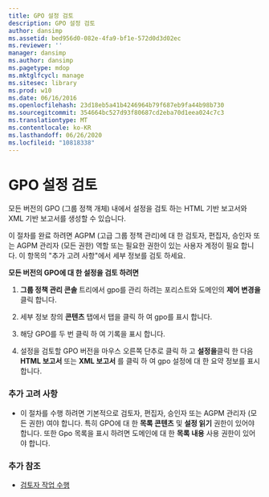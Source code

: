 ```yaml
---
title: GPO 설정 검토
description: GPO 설정 검토
author: dansimp
ms.assetid: bed956d0-082e-4fa9-bf1e-572d0d3d02ec
ms.reviewer: ''
manager: dansimp
ms.author: dansimp
ms.pagetype: mdop
ms.mktglfcycl: manage
ms.sitesec: library
ms.prod: w10
ms.date: 06/16/2016
ms.openlocfilehash: 23d18eb5a41b4246964b79f687eb9fa44b98b730
ms.sourcegitcommit: 354664bc527d93f80687cd2eba70d1eea024c7c3
ms.translationtype: MT
ms.contentlocale: ko-KR
ms.lasthandoff: 06/26/2020
ms.locfileid: "10818338"
---
```

# GPO 설정 검토


모든 버전의 GPO (그룹 정책 개체) 내에서 설정을 검토 하는 HTML 기반 보고서와 XML 기반 보고서를 생성할 수 있습니다.

이 절차를 완료 하려면 AGPM (고급 그룹 정책 관리)에 대 한 검토자, 편집자, 승인자 또는 AGPM 관리자 (모든 권한) 역할 또는 필요한 권한이 있는 사용자 계정이 필요 합니다. 이 항목의 "추가 고려 사항"에서 세부 정보를 검토 하세요.

**모든 버전의 GPO에 대 한 설정을 검토 하려면**

1.  **그룹 정책 관리 콘솔** 트리에서 gpo를 관리 하려는 포리스트와 도메인의 **제어 변경을** 클릭 합니다.

2.  세부 정보 창의 **콘텐츠** 탭에서 탭을 클릭 하 여 gpo를 표시 합니다.

3.  해당 GPO를 두 번 클릭 하 여 기록을 표시 합니다.

4.  설정을 검토할 GPO 버전을 마우스 오른쪽 단추로 클릭 하 고 **설정을**클릭 한 다음 **HTML 보고서** 또는 **XML 보고서** 를 클릭 하 여 gpo 설정에 대 한 요약 정보를 표시 합니다.

### 추가 고려 사항

-   이 절차를 수행 하려면 기본적으로 검토자, 편집자, 승인자 또는 AGPM 관리자 (모든 권한) 여야 합니다. 특히 GPO에 대 한 **목록 콘텐츠** 및 **설정 읽기** 권한이 있어야 합니다. 또한 Gpo 목록을 표시 하려면 도메인에 대 한 **목록 내용** 사용 권한이 있어야 합니다.

### 추가 참조

-   [검토자 작업 수행](performing-reviewer-tasks-agpm30ops.md)

 

 





